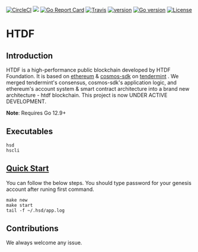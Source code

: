 [![CircleCI](https://circleci.com/gh/orientwalt/htdf/tree/master.svg?style=shield)](https://circleci.com/gh/orientwalt/htdf/tree/master)
[![](https://godoc.org/github.com/orientwalt/htdf?status.svg)](http://godoc.org/github.com/orientwalt/htdf) [![Go Report Card](https://goreportcard.com/badge/github.com/orientwalt/htdf)](https://goreportcard.com/report/github.com/orientwalt/htdf)
[![Travis](https://travis-ci.org/orientwalt/htdf.svg?branch=master)](https://travis-ci.org/orientwalt/htdf)
[![version](https://img.shields.io/github/tag/orientwalt/htdf.svg)](https://github.com/orientwalt/htdf/releases/latest)
[![Go version](https://img.shields.io/badge/go-1.12.9-blue.svg)](https://github.com/moovweb/gvm)
[![License](https://img.shields.io/badge/License-Apache%202.0-green.svg)](https://opensource.org/licenses/Apache-2.0)

# HTDF
## Introduction
   HTDF is a high-performance public blockchain developed by HTDF Foundation. It is based on [ethereum](https://github.com/ethereum/go-ethereum) & [cosmos-sdk](https://github.com/orientwalt/htdf) on [tendermint](https://github.com/tendermint/tendermint)  . We merged tendermint's consensus, cosmos-sdk's application logic, and ethereum's account system & smart contract architecture into a brand new architecture - htdf blockchain.  This project is now UNDER ACTIVE DEVELOPMENT.
   
   **Note**: Requires Go 12.9+
## Executables
```
hsd
hscli
```
## [Quick Start](https://github.com/orientwalt/htdf/blob/master/docs/build%20%26%20run.md)
You can follow the below steps. You should type password for your genesis account after runing first command.
```
make new
make start
tail -f ~/.hsd/app.log
```
## Contributions
We always welcome any issue.
